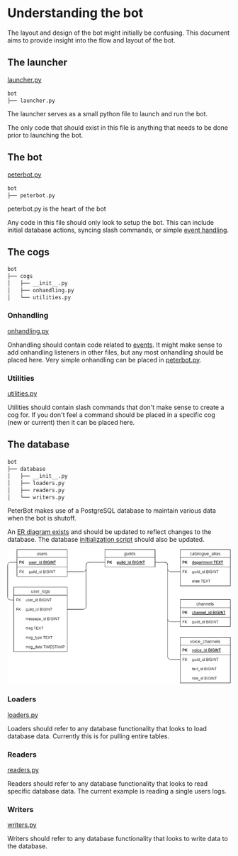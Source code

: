 # Understanding the bot

The layout and design of the bot might initially be confusing. This document aims to provide insight into the flow and layout of the bot.

## The launcher

[launcher.py](../bot/launcher.py)

```
bot
├── launcher.py
```

The launcher serves as a small python file to launch and run the bot.

The only code that should exist in this file is anything that needs to be done prior to launching the bot.

## The bot

[peterbot.py](../bot/peterbot.py)

```
bot
├── peterbot.py
```

peterbot.py is the heart of the bot

Any code in this file should only look to setup the bot. This can include initial database actions, syncing slash commands, or simple [event handling](https://discordpy.readthedocs.io/en/latest/api.html#event-reference).

## The cogs

```
bot
├── cogs
│   ├── __init__.py
│   ├── onhandling.py
│   └── utilities.py
```

### Onhandling

[onhandling.py](../bot/cogs/onhandling.py)

Onhandling should contain code related to [events](https://discordpy.readthedocs.io/en/latest/api.html#event-reference). It might make sense to add onhandling listeners in other files, but any most onhandling should be placed here. Very simple onhandling can be placed in [peterbot.py](../bot/peterbot.py).

### Utilities

[utilities.py](../bot/cogs/utilities.py)

Utilities should contain slash commands that don't make sense to create a cog for. If you don't feel a command should be placed in a specific cog (new or current) then it can be placed here.

## The database

```
bot
├── database
│   ├── __init__.py
│   ├── loaders.py
│   ├── readers.py
│   └── writers.py
```

PeterBot makes use of a PostgreSQL database to maintain various data when the bot is shutoff.

An [ER diagram exists](../postgres/peterbot_er_diagram.drawio) and should be updated to reflect changes to the database. The database [initialization script](../postgres/sql/create_tables.sql) should also be updated.

![diagram](diagrams/peterbot_er_diagram.png)

### Loaders

[loaders.py](../bot/database/loaders.py)

Loaders should refer to any database functionality that looks to load database data. Currently this is for pulling entire tables.

### Readers

[readers.py](../bot/database/readers.py)

Readers should refer to any database functionality that looks to read specific database data. The current example is reading a single users logs.

### Writers

[writers.py](../bot/database/writers.py)

Writers should refer to any database functionality that looks to write data to the database.
